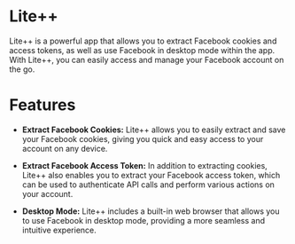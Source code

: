 # Lite++
Lite++ is a powerful app that allows you to extract Facebook cookies and access tokens, as well as use Facebook in desktop mode within the app. With Lite++, you can easily access and manage your Facebook account on the go.

# Features
- **Extract Facebook Cookies:**
Lite++ allows you to easily extract and save your Facebook cookies, giving you quick and easy access to your account on any device.

- **Extract Facebook Access Token:**
In addition to extracting cookies, Lite++ also enables you to extract your Facebook access token, which can be used to authenticate API calls and perform various actions on your account.

- **Desktop Mode:**
Lite++ includes a built-in web browser that allows you to use Facebook in desktop mode, providing a more seamless and intuitive experience.
